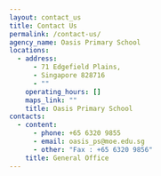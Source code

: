```yaml
---
layout: contact_us
title: Contact Us
permalink: /contact-us/
agency_name: Oasis Primary School
locations:
  - address:
      - 71 Edgefield Plains,
      - Singapore 828716
      - ""
    operating_hours: []
    maps_link: ""
    title: Oasis Primary School
contacts:
  - content:
      - phone: +65 6320 9855
      - email: oasis_ps@moe.edu.sg
      - other: "Fax : +65 6320 9856"
    title: General Office
---
```

